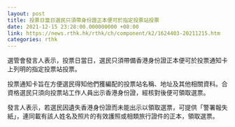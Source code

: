 ```yaml
---
layout: post
title: 投票日當日選民只須帶身份證正本便可於指定投票站投票
date: 2021-12-15 23:28:00.000000000 +08:00
link: https://news.rthk.hk/rthk/ch/component/k2/1624403-20211215.htm
categories: rthk
---
```


選管會發言人表示，投票日當日，選民只須帶備香港身份證正本便可於投票通知卡上列明的指定投票站投票。

投票通知卡旨在方便選民得知他們獲編配的投票站名稱、地址及其他相關資料。合資格選民只須向投票站工作人員出示香港身份證，經核對後便可領取選票。
 
發言人表示，若選民因遺失香港身份證而未能出示以領取選票，可提供「警署報失紙」，連同載有該人姓名及照片的有效護照或相類旅行證件的正本，領取選票。
